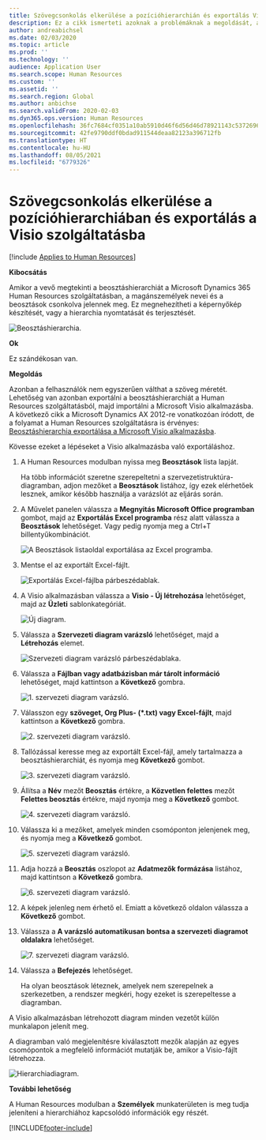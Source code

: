```yaml
---
title: Szövegcsonkolás elkerülése a pozícióhierarchián és exportálás Visio szolgáltatásba
description: Ez a cikk ismerteti azoknak a problémáknak a megoldását, ahol a magánszemélyek nevei és a beosztások csonkolva jelennek meg, amikor a vevő megtekinti a beosztáshierarchiát a Microsoft Dynamics 365 Human Resources szolgáltatásban. A szöveg csonkolt megjelenítése megnehezítheti a képernyőkép készítését vagy a hierarchia nyomtatását.
author: andreabichsel
ms.date: 02/03/2020
ms.topic: article
ms.prod: ''
ms.technology: ''
audience: Application User
ms.search.scope: Human Resources
ms.custom: ''
ms.assetid: ''
ms.search.region: Global
ms.author: anbichse
ms.search.validFrom: 2020-02-03
ms.dyn365.ops.version: Human Resources
ms.openlocfilehash: 36fc7684cf0351a10ab5910d46f6d56d46d78921143c537269699c11a38ae12b
ms.sourcegitcommit: 42fe9790ddf0bdad911544deaa82123a396712fb
ms.translationtype: HT
ms.contentlocale: hu-HU
ms.lasthandoff: 08/05/2021
ms.locfileid: "6779326"
---
```

# <a name="avoid-text-truncation-on-the-position-hierarchy-and-export-to-visio"></a>Szövegcsonkolás elkerülése a pozícióhierarchiában és exportálás a Visio szolgáltatásba

[!include [Applies to Human Resources](../includes/applies-to-hr.md)]

**Kibocsátás**

Amikor a vevő megtekinti a beosztáshierarchiát a Microsoft Dynamics 365 Human Resources szolgáltatásban, a magánszemélyek nevei és a beosztások csonkolva jelennek meg. Ez megnehezítheti a képernyőkép készítését, vagy a hierarchia nyomtatását és terjesztését.

![Beosztáshierarchia.](media/position-h.png)

**Ok**

Ez szándékosan van.

**Megoldás**

Azonban a felhasználók nem egyszerűen válthat a szöveg méretét. Lehetőség van azonban exportálni a beosztáshierarchiát a Human Resources szolgáltatásból, majd importálni a Microsoft Visio alkalmazásba. A következő cikk a Microsoft Dynamics AX 2012-re vonatkozóan íródott, de a folyamat a Human Resources szolgáltatásra is érvényes: [Beosztáshierarchia exportálása a Microsoft Visio alkalmazásba](/dynamicsax-2012/appuser-itpro/export-a-position-hierarchy-to-microsoft-visio).

Kövesse ezeket a lépéseket a Visio alkalmazásba való exportáláshoz.

1. A Human Resources modulban nyissa meg **Beosztások** lista lapját.

    Ha több információt szeretne szerepeltetni a szervezetistruktúra-diagramban, adjon mezőket a **Beosztások** listához, így ezek elérhetőek lesznek, amikor később használja a varázslót az eljárás során.

2. A Művelet panelen válassza a **Megnyitás Microsoft Office programban** gombot, majd az **Exportálás Excel programba** rész alatt válassza a **Beosztások** lehetőséget. Vagy pedig nyomja meg a Ctrl+T billentyűkombinációt.

    ![A Beosztások listaoldal exportálása az Excel programba.](media/org-admin.png)

3. Mentse el az exportált Excel-fájlt.

    ![Exportálás Excel-fájlba párbeszédablak.](media/export-excel.png)

4. A Visio alkalmazásban válassza a **Visio - Új létrehozása** lehetőséget, majd az **Üzleti** sablonkategóriát.

    ![Új diagram.](media/new.png)

5. Válassza a **Szervezeti diagram varázsló** lehetőséget, majd a **Létrehozás** elemet.

    ![Szervezeti diagram varázsló párbeszédablaka.](media/orgchart-wizard.png)

6. Válassza a **Fájlban vagy adatbázisban már tárolt információ** lehetőséget, majd kattintson a **Következő** gombra.

    ![1. szervezeti diagram varázsló.](media/orgchart-wizard7.png)

7. Válasszon egy **szöveget, Org Plus- (\*.txt) vagy Excel-fájlt**, majd kattintson a **Következő** gombra.

    ![2. szervezeti diagram varázsló.](media/orgchart-wizard3.png)

8. Tallózással keresse meg az exportált Excel-fájl, amely tartalmazza a beosztáshierarchiát, és nyomja meg **Következő** gombot.

    ![3. szervezeti diagram varázsló.](media/orgchart-wizard2.png)

9. Állítsa a **Név** mezőt **Beosztás** értékre, a **Közvetlen felettes** mezőt **Felettes beosztás** értékre, majd nyomja meg a **Következő** gombot.

    ![4. szervezeti diagram varázsló.](media/orgchart-wizard1.png)

10. Válassza ki a mezőket, amelyek minden csomóponton jelenjenek meg, és nyomja meg a **Következő** gombot.

    ![5. szervezeti diagram varázsló.](media/orgchart-wizard5.png)

11. Adja hozzá a **Beosztás** oszlopot az **Adatmezők formázása** listához, majd kattintson a **Következő** gombra.

    ![6. szervezeti diagram varázsló.](media/orgchart-wizard6.png)

12. A képek jelenleg nem érhető el. Emiatt a következő oldalon válassza a **Következő** gombot.
13. Válassza a **A varázsló automatikusan bontsa a szervezeti diagramot oldalakra** lehetőséget.

    ![7. szervezeti diagram varázsló.](media/orgchart-wizard4.png)

14. Válassza a **Befejezés** lehetőséget.

    Ha olyan beosztások léteznek, amelyek nem szerepelnek a szerkezetben, a rendszer megkéri, hogy ezeket is szerepeltesse a diagramban.

A Visio alkalmazásban létrehozott diagram minden vezetőt külön munkalapon jelenít meg.

A diagramban való megjelenítésre kiválasztott mezők alapján az egyes csomópontok a megfelelő információt mutatják be, amikor a Visio-fájlt létrehozza.

![Hierarchiadiagram.](media/hierarchy.png)

**További lehetőség**

A Human Resources modulban a **Személyek** munkaterületen is meg tudja jeleníteni a hierarchiához kapcsolódó információk egy részét.


[!INCLUDE[footer-include](../includes/footer-banner.md)]